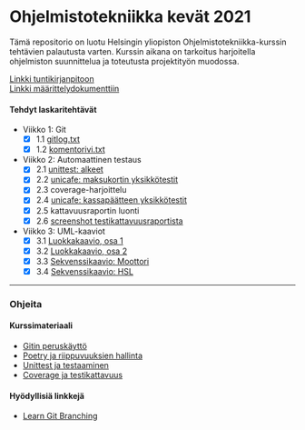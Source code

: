 # Ohjelmistotekniikka kevät 2021
Tämä repositorio on luotu Helsingin yliopiston Ohjelmistotekniikka-kurssin tehtävien palautusta varten.
Kurssin aikana on tarkoitus harjoitella ohjelmiston suunnittelua ja toteutusta projektityön muodossa.

[Linkki tuntikirjanpitoon](https://github.com/iosonja/ot-harjoitustyo/tree/main/doc)<br>
[Linkki määrittelydokumenttiin](https://github.com/iosonja/ot-harjoitustyo/blob/main/doc/requirements-document.md)

#### Tehdyt laskaritehtävät
- Viikko 1: Git
   - [x] 1.1 [gitlog.txt](https://github.com/iosonja/ot-harjoitustyo/blob/main/laskarit/viikko1/gitlog.txt)
   - [x] 1.2 [komentorivi.txt](https://github.com/iosonja/ot-harjoitustyo/blob/main/laskarit/viikko1/komentorivi.txt)

- Viikko 2: Automaattinen testaus
   - [x] 2.1 [unittest: alkeet](https://github.com/iosonja/ot-harjoitustyo/blob/main/laskarit/viikko2/src/tests/maksukortti_test.py)
   - [x] 2.2 [unicafe: maksukortin yksikkötestit](https://github.com/iosonja/ot-harjoitustyo/blob/main/laskarit/viikko2/unicafe/src/tests/maksukortti_test.py)
   - [x] 2.3 coverage-harjoittelu
   - [x] 2.4 [unicafe: kassapäätteen yksikkötestit](https://github.com/iosonja/ot-harjoitustyo/blob/main/laskarit/viikko2/unicafe/src/tests/kassapaate_test.py)
   - [x] 2.5 kattavuusraportin luonti
   - [x] 2.6 [screenshot testikattavuusraportista](https://github.com/iosonja/ot-harjoitustyo/blob/main/laskarit/viikko2/coverage_report_unicafe.png)

- Viikko 3: UML-kaaviot
   - [x] 3.1 [Luokkakaavio, osa 1](https://github.com/iosonja/ot-harjoitustyo/blob/main/laskarit/viikko3/tehtava_1.png)
   - [x] 3.2 [Luokkakaavio, osa 2](https://github.com/iosonja/ot-harjoitustyo/blob/main/laskarit/viikko3/tehtava_2.png)
   - [x] 3.3 [Sekvenssikaavio: Moottori](https://github.com/iosonja/ot-harjoitustyo/blob/main/laskarit/viikko3/tehtava_3.png)
   - [x] 3.4 [Sekvenssikaavio: HSL](https://github.com/iosonja/ot-harjoitustyo/blob/main/laskarit/viikko3/tehtava_4.png)

---
### Ohjeita
#### Kurssimateriaali
- [Gitin peruskäyttö](https://ohjelmistotekniikka-hy.github.io/viikko1)
- [Poetry ja riippuvuuksien hallinta](https://ohjelmistotekniikka-hy.github.io/python/poetry)
- [Unittest ja testaaminen](https://ohjelmistotekniikka-hy.github.io/python/unittest)
- [Coverage ja testikattavuus](https://ohjelmistotekniikka-hy.github.io/python/coverage)

#### Hyödyllisiä linkkejä
- [Learn Git Branching](https://learngitbranching.js.org)
